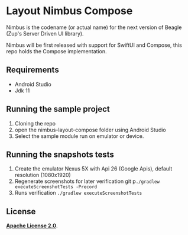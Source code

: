 # **Layout Nimbus Compose**

Nimbus is the codename (or actual name) for the next version of Beagle (Zup's Server Driven UI library).

Nimbus will be first released with support for SwiftUI and Compose, this repo holds the Compose implementation.

## **Requirements**

- Android Studio
- Jdk 11

## **Running the sample project**

1. Cloning the repo
2. open the nimbus-layout-compose folder using Android Studio
3. Select the sample module run on emulator or device.

## **Running the snapshots tests**
1. Create the emulator Nexus 5X with Api 26 (Google Apis), default resolution (1080x1920)
2. Regenerate screenshots for later verification git p```./gradlew executeScreenshotTests -Precord ```
3. Runs verification ```./gradlew executeScreenshotTests ```

## **License**

[**Apache License 2.0**](https://github.com/ZupIT/nimbus-layout-compose/blob/main/LICENSE.txt).